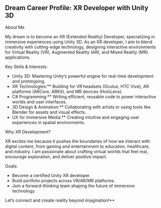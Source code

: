 ## Dream Career Profile: XR Developer with Unity 3D

About Me

My dream is to become an XR (Extended Reality) Developer, specializing in immersive experiences using Unity 3D. As an XR developer, I aim to blend creativity with cutting-edge technology, designing interactive environments for Virtual Reality (VR), Augmented Reality (AR), and Mixed Reality (MR) applications.

Key Skills & Interests:
- Unity 3D: Mastering Unity’s powerful engine for real-time development and prototyping.
- XR Technologies:** Building for VR headsets (Oculus, HTC Vive), AR platforms (ARCore, ARKit), and MR devices (HoloLens).
- C# Programming:** Writing efficient, reusable code to power interactive worlds and user interfaces.
- 3D Design & Animation:** Collaborating with artists or using tools like Blender for assets and visual effects.
- UX for Immersive Media:** Creating intuitive and engaging user experiences in spatial environments.

Why XR Development?

XR excites me because it pushes the boundaries of how we interact with digital content, from gaming and entertainment to education, healthcare, and industry. I am passionate about crafting virtual worlds that feel real, encourage exploration, and deliver positive impact.

Goals:
- Become a certified Unity XR developer.
- Build portfolio projects across VR/AR/MR platforms.
- Join a forward-thinking team shaping the future of immersive technology.

Let’s connect and create reality beyond imagination!**
